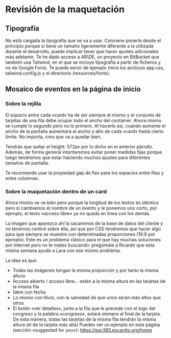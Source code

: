 # Revisión de la maquetación

## Tipografía

No está cargada la tipografía que se va a usar. Conviene ponerla desde el principio porque si tiene un tamaño ligeramente diferente a la utilizada durante el desarrollo, puede implicar tener que hacer ajustes adicionales más adelante. Te he dado acceso a AR\DE, un proyecto en BitBucket que también usa Tailwind, en el que se incluye tipografía a partir de ficheros y no de Google Fonts. Te puede servir de ejemplo (mira los archivos app.css, tailwind.config.js y el directorio /resources/fonts).

## Mosaico de eventos en la página de inicio

### Sobre la rejilla

El espacio entre cada «card» ha de ser siempre el mismo y el conjunto de tarjetas de una fila debe ocupar todo el ancho del container. Ahora mismo se cumple lo segundo pero no lo primero. Al hacerlo así, cuando aumente el ancho de la pantalla aumentará el ancho y alto de cada «card» hasta cierto límite. No importa, creo que va a quedar bien.

Tendrás que quitar el height: 572px por lo dicho en el anterior párrafo. Además, de forma general intentaremos evitar poner medidas fijas porque luego tendremos que estar haciendo muchos ajustes para diferentes tamaños de pantalla.

Te recomiendo usar la propiedad gap de flex para los espacios entre filas y entre columnas.

### Sobre la maquetación dentro de un card

Ahora mismo se ve bien pero porque la longitud de los textos es idéntica pero si cambiamos el nombre de un evento y le ponemos uno corto, por ejemplo, el texto «acceso libre» ya no queda en línea con los demás.

La imagen que aparezca ahí la sacaremos de la base de datos del cliente y no tenemos control sobre ella, así que por CSS tendremos que hacer algo para que siempre se muestre con determinadas proporciones (16:9 por ejemplo). Este es un problema clásico para el que hay muchas soluciones por internet pero no te mates buscando: pregúntale a Ricardo que esta misma semana ayudo a Lara con ese mismo problema.

La idea es que:
- Todas las imágenes tengan la misma proporción y por tanto la misma altura
- Acceso abierto / acceso libre… estén a la misma altura en las tarjetas de la misma fila
- Ídem con fecha
- Lo mismo con título, con la salvedad de que unos serán más altos que otros
- El botón «ver detalles», junto a la fila que le precede con el logo del congreso y la palabra «congreso», estará siempre al final de la tarjeta. De esta manera, todas las tarjetas de la misma fila tendrán la misma altura (el de la tarjeta más alta)
Puedes ver un ejemplo en esta página (sección «suggested for you»): https://esc365.escardio.org/home
